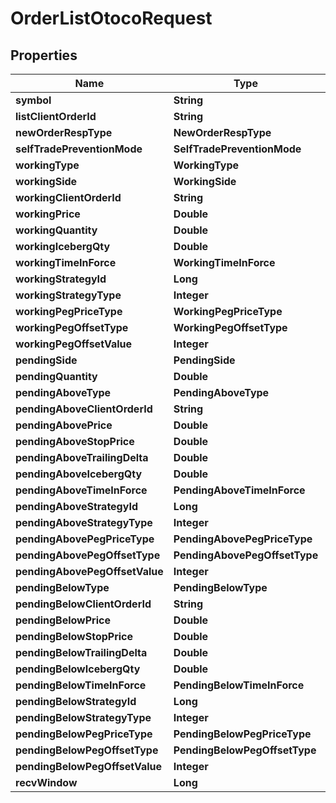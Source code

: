 

# OrderListOtocoRequest


## Properties

| Name | Type | Description | Notes |
|------------ | ------------- | ------------- | -------------|
|**symbol** | **String** |  |  |
|**listClientOrderId** | **String** |  |  [optional] |
|**newOrderRespType** | **NewOrderRespType** |  |  [optional] |
|**selfTradePreventionMode** | **SelfTradePreventionMode** |  |  [optional] |
|**workingType** | **WorkingType** |  |  |
|**workingSide** | **WorkingSide** |  |  |
|**workingClientOrderId** | **String** |  |  [optional] |
|**workingPrice** | **Double** |  |  |
|**workingQuantity** | **Double** |  |  |
|**workingIcebergQty** | **Double** |  |  [optional] |
|**workingTimeInForce** | **WorkingTimeInForce** |  |  [optional] |
|**workingStrategyId** | **Long** |  |  [optional] |
|**workingStrategyType** | **Integer** |  |  [optional] |
|**workingPegPriceType** | **WorkingPegPriceType** |  |  [optional] |
|**workingPegOffsetType** | **WorkingPegOffsetType** |  |  [optional] |
|**workingPegOffsetValue** | **Integer** |  |  [optional] |
|**pendingSide** | **PendingSide** |  |  |
|**pendingQuantity** | **Double** |  |  |
|**pendingAboveType** | **PendingAboveType** |  |  |
|**pendingAboveClientOrderId** | **String** |  |  [optional] |
|**pendingAbovePrice** | **Double** |  |  [optional] |
|**pendingAboveStopPrice** | **Double** |  |  [optional] |
|**pendingAboveTrailingDelta** | **Double** |  |  [optional] |
|**pendingAboveIcebergQty** | **Double** |  |  [optional] |
|**pendingAboveTimeInForce** | **PendingAboveTimeInForce** |  |  [optional] |
|**pendingAboveStrategyId** | **Long** |  |  [optional] |
|**pendingAboveStrategyType** | **Integer** |  |  [optional] |
|**pendingAbovePegPriceType** | **PendingAbovePegPriceType** |  |  [optional] |
|**pendingAbovePegOffsetType** | **PendingAbovePegOffsetType** |  |  [optional] |
|**pendingAbovePegOffsetValue** | **Integer** |  |  [optional] |
|**pendingBelowType** | **PendingBelowType** |  |  [optional] |
|**pendingBelowClientOrderId** | **String** |  |  [optional] |
|**pendingBelowPrice** | **Double** |  |  [optional] |
|**pendingBelowStopPrice** | **Double** |  |  [optional] |
|**pendingBelowTrailingDelta** | **Double** |  |  [optional] |
|**pendingBelowIcebergQty** | **Double** |  |  [optional] |
|**pendingBelowTimeInForce** | **PendingBelowTimeInForce** |  |  [optional] |
|**pendingBelowStrategyId** | **Long** |  |  [optional] |
|**pendingBelowStrategyType** | **Integer** |  |  [optional] |
|**pendingBelowPegPriceType** | **PendingBelowPegPriceType** |  |  [optional] |
|**pendingBelowPegOffsetType** | **PendingBelowPegOffsetType** |  |  [optional] |
|**pendingBelowPegOffsetValue** | **Integer** |  |  [optional] |
|**recvWindow** | **Long** |  |  [optional] |



